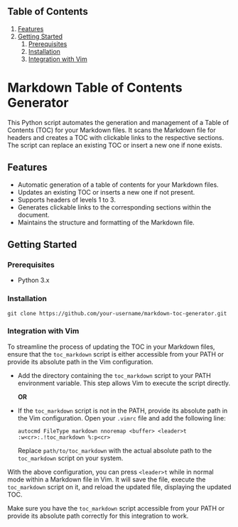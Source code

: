 <!-- TOC -->
## Table of Contents

1. [Features](#features)
1. [Getting Started](#getting-started)
    1. [Prerequisites](#prerequisites)
    1. [Installation](#installation)
    1. [Integration with Vim](#integration-with-vim)
<!-- /TOC -->

# Markdown Table of Contents Generator

This Python script automates the generation and management of a Table of Contents (TOC) for your Markdown files. It scans the Markdown file for headers and creates a TOC with clickable links to the respective sections. The script can replace an existing TOC or insert a new one if none exists.

## Features

* Automatic generation of a table of contents for your Markdown files.
* Updates an existing TOC or inserts a new one if not present.
* Supports headers of levels 1 to 3.
* Generates clickable links to the corresponding sections within the document.
* Maintains the structure and formatting of the Markdown file.

## Getting Started

### Prerequisites

* Python 3.x

### Installation

```shell
git clone https://github.com/your-username/markdown-toc-generator.git
```

### Integration with Vim

To streamline the process of updating the TOC in your Markdown files, ensure that the `toc_markdown` script is either accessible from your PATH or provide its absolute path in the Vim configuration.

* Add the directory containing the `toc_markdown` script to your PATH environment variable. This step allows Vim to execute the script directly.

   **OR**

* If the `toc_markdown` script is not in the PATH, provide its absolute path in the Vim configuration. Open your `.vimrc` file and add the following line:

   ```vim
   autocmd FileType markdown nnoremap <buffer> <leader>t :w<cr>:.!toc_markdown %:p<cr>
   ```

   Replace `path/to/toc_markdown` with the actual absolute path to the `toc_markdown` script on your system.

With the above configuration, you can press `<leader>t` while in normal mode within a Markdown file in Vim. It will save the file, execute the `toc_markdown` script on it, and reload the updated file, displaying the updated TOC.

Make sure you have the `toc_markdown` script accessible from your PATH or provide its absolute path correctly for this integration to work.
